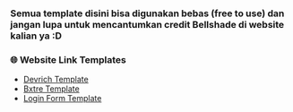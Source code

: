 ### Semua template disini bisa digunakan bebas (free to use) dan jangan lupa untuk mencantumkan credit Bellshade di website kalian ya :D

### 🌐 Website Link Templates 

- [Devrich Template](https://devrich.netlify.app/)
- [Bxtre Template](https://bxtre.netlify.app/)
- [Login Form Template](https://loginformtemplate.netlify.app/)
